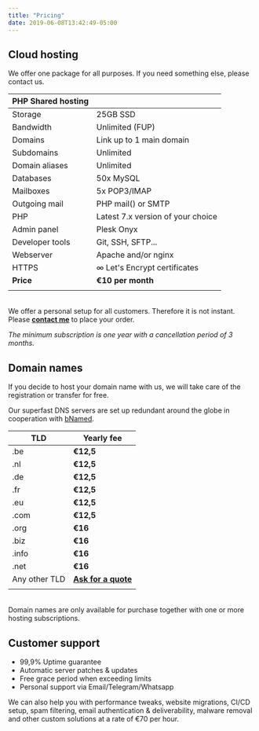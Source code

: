 ```yaml
---
title: "Pricing"
date: 2019-06-08T13:42:49-05:00
---
```


## Cloud hosting

We offer one package for all purposes. If you need something else, please contact us.

| PHP Shared hosting    |                   |
|-----------------------|-------------------|
| Storage               | 25GB SSD          |
| Bandwidth             | Unlimited (FUP)   |
| Domains               | Link up to 1 main domain |
| Subdomains            | Unlimited         |
| Domain aliases        | Unlimited         |
| Databases             | 50x MySQL         |
| Mailboxes             | 5x POP3/IMAP      |
| Outgoing mail         | PHP mail() or SMTP  |
| PHP                   | Latest 7.x version of your choice |
| Admin panel           | Plesk Onyx        |
| Developer tools       | Git, SSH, SFTP...   |
| Webserver             | Apache and/or nginx |
| HTTPS                 | ∞ Let's Encrypt certificates |
| **Price**             | **€10 per month**  |
|                       |                   |  
\
We offer a personal setup for all customers. Therefore it is not instant. Please [**contact me**](/contact/) to place your order.  

*The minimum subscription is one year with a cancellation period of 3 months.*

## Domain names

If you decide to host your domain name with us, we will take care of the registration or transfer for free.

Our superfast DNS servers are set up redundant around the globe in cooperation with [bNamed](https://www.bnamed.net).

| TLD                     | Yearly fee        |
|-------------------------|-------------------|
| .be                     | **€12,5**             |
| .nl                     | **€12,5**            |
| .de                     | **€12,5**             |
| .fr                     | **€12,5**             |
| .eu                     | **€12,5**             |
| .com                    | **€12,5**             |
| .org                    | **€16**             |
| .biz                    | **€16**             |
| .info                   | **€16**             |
| .net                    | **€16**             |
| Any other TLD           | [**Ask for a quote**](/contact/)  |
|                         |                   |  
\
Domain names are only available for purchase together with one or more hosting subscriptions.

## Customer support

- 99,9% Uptime guarantee
- Automatic server patches & updates
- Free grace period when exceeding limits
- Personal support via Email/Telegram/Whatsapp

We can also help you with performance tweaks, website migrations, CI/CD setup, spam filtering, email authentication & deliverability, malware removal and other custom solutions at a rate of €70 per hour.
